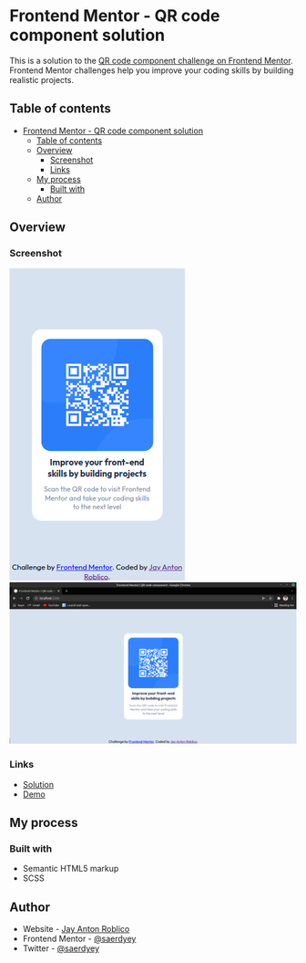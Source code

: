 # Frontend Mentor - QR code component solution

This is a solution to the [QR code component challenge on Frontend Mentor](https://www.frontendmentor.io/challenges/qr-code-component-iux_sIO_H). Frontend Mentor challenges help you improve your coding skills by building realistic projects. 

## Table of contents

- [Frontend Mentor - QR code component solution](#frontend-mentor---qr-code-component-solution)
  - [Table of contents](#table-of-contents)
  - [Overview](#overview)
    - [Screenshot](#screenshot)
    - [Links](#links)
  - [My process](#my-process)
    - [Built with](#built-with)
  - [Author](#author)


## Overview

### Screenshot

![](./design/Screenshot%20at%202022-02-08%2023-22-43.png)
![](./design/Screenshot%20at%202022-02-08%2023-21-32.png)

### Links

- [Solution](https://www.frontendmentor.io/solutions/html-scss-VSzqijYLp)
- [Demo](https://brave-mahavira-4376a1.netlify.app/)

## My process

### Built with

- Semantic HTML5 markup
- SCSS

## Author

- Website - [Jay Anton Roblico](https://jayantonroblico.tech/)
- Frontend Mentor - [@saerdyey](https://www.frontendmentor.io/profile/saerdyey)
- Twitter - [@saerdyey](https://www.twitter.com/saerdyey)
